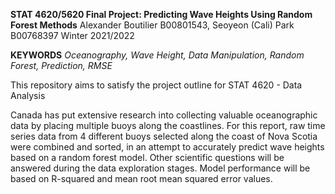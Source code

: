 **STAT 4620/5620 Final Project: Predicting Wave Heights Using Random Forest Methods** 
Alexander Boutilier  B00801543, Seoyeon (Cali) Park B00768397
Winter 2021/2022


**KEYWORDS** *Oceanography, Wave Height, Data Manipulation, Random Forest, Prediction, RMSE*

This repository aims to satisfy the project outline for STAT 4620 - Data Analysis

Canada has put extensive research into collecting valuable oceanographic data by placing multiple buoys along the coastlines. 
For this report, raw time series data from 4 different buoys selected along the coast of Nova Scotia were combined and sorted, 
in an attempt to accurately predict wave heights based on a random forest model. 
Other scientific questions will be answered during the data exploration stages. 
Model performance will be based on R-squared and mean root mean squared error values. 
